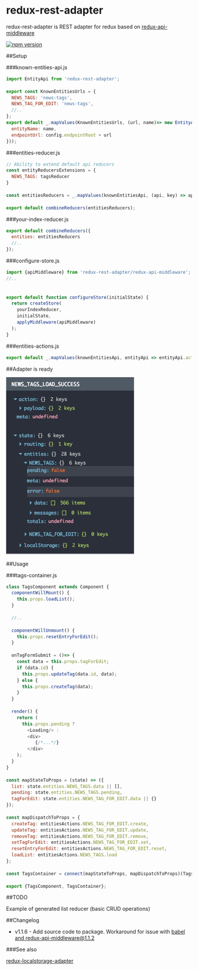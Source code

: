 # redux-rest-adapter

redux-rest-adapter is REST adapter for redux based on [redux-api-middleware](https://www.npmjs.com/package/redux-api-middleware)

[![npm version](https://badge.fury.io/js/redux-rest-adapter.svg)](https://badge.fury.io/js/redux-rest-adapter)

##Setup

###known-entities-api.js

```js
import EntityApi from 'redux-rest-adapter';

export const KnownEntitiesUrls = {
  NEWS_TAGS: 'news-tags',
  NEWS_TAG_FOR_EDIT: 'news-tags',
  //..
};
export default _.mapValues(KnownEntitiesUrls, (url, name)=> new EntityApi({
  entityName: name,
  endpointUrl: config.endpointRoot + url
}));
```

###entities-reducer.js

```js
// Ability to extend default api reducers
const entityReducersExtensions = {
  NEWS_TAGS: tagsReducer
}

const entitiesReducers = _.mapValues(knownEntitiesApi, (api, key) => api.configureReducer(entityReducersExtensions[key]));

export default combineReducers(entitiesReducers);
```

###your-index-reducer.js

```js
export default combineReducers({
  entities: entitiesReducers
  //..
});
```

###configure-store.js

```js
import {apiMiddleware} from 'redux-rest-adapter/redux-api-middleware';
//..


export default function configureStore(initialState) {
  return createStore(
    yourIndexReducer,
    initialState,
    applyMiddleware(apiMiddleware)
  );
}
```

###entities-actions.js

```js
export default _.mapValues(knownEntitiesApi, entityApi => entityApi.actions);
```


##Adapter is ready

![Image devTools](https://raw.githubusercontent.com/maksim-chekrishov/redux-rest-adapter/master/readme-src/dev-tools.jpg)

##Usage

###tags-container.js
```js
class TagsComponent extends Component {
  componentWillMount() {
    this.props.loadList();
  }

  //..

  componentWillUnmount() {
    this.props.resetEntryForEdit();
  }

  onTagFormSubmit = ()=> {
    const data = this.props.tagForEdit;
    if (data.id) {
      this.props.updateTag(data.id, data);
    } else {
      this.props.createTag(data);
    }
  }

  render() {
    return (
      this.props.pending ?
        <Loading/> :
        <div>
           {/*...*/}
        </div>
    );
  }
}

const mapStateToProps = (state) => ({
  list: state.entities.NEWS_TAGS.data || [],
  pending: state.entities.NEWS_TAGS.pending,
  tagForEdit: state.entities.NEWS_TAG_FOR_EDIT.data || {}
});

const mapDispatchToProps = {
  createTag: entitiesActions.NEWS_TAG_FOR_EDIT.create,
  updateTag: entitiesActions.NEWS_TAG_FOR_EDIT.update,
  removeTag: entitiesActions.NEWS_TAG_FOR_EDIT.remove,
  setTagForEdit: entitiesActions.NEWS_TAG_FOR_EDIT.set,
  resetEntryForEdit: entitiesActions.NEWS_TAG_FOR_EDIT.reset,
  loadList: entitiesActions.NEWS_TAGS.load
};

const TagsContainer = connect(mapStateToProps, mapDispatchToProps)(TagsComponent);

export {TagsComponent, TagsContainer};
```

##TODO

Example of generated list reducer (basic CRUD operations)

##Changelog

- v1.1.6 - Add source code to package. Workaround for issue with [babel and redux-api-middleware@1.1.2](https://github.com/agraboso/redux-api-middleware/issues/83)


###See also

[redux-localstorage-adapter](https://www.npmjs.com/package/redux-localstorage-adapter)
